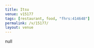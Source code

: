 ```yaml
---
title: Itsu
venue: v15177
tags: [restaurant, food, "fhrs:414648"]
permalink: /v/15177/
layout: venue
---
```

null
